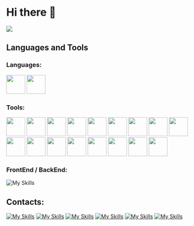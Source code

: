 # Hi there 👋
<img src="https://komarev.com/ghpvc/?username=SVcheburator&style=for-the-badge">


## Languages and Tools
### Languages:
<div>
  <img width="50" src="https://skillicons.dev/icons?i=python">
  <img width="50" src="https://skillicons.dev/icons?i=cpp">
</div>


### Tools:
<div>
  <img width="50" src="https://skillicons.dev/icons?i=django">
  <img width="50" src="https://skillicons.dev/icons?i=fastapi">
  <img width="50" src="https://skillicons.dev/icons?i=docker">
  <img width="50" src="https://img.icons8.com/?size=512&id=59952&format=png"/>
  <img width="50" src="https://skillicons.dev/icons?i=postgres">
  <img width="50" src="https://skillicons.dev/icons?i=mysql">
  <img width="50" src="https://skillicons.dev/icons?i=sqlite">
  <img width="50" src="https://skillicons.dev/icons?i=mongodb">
  <img width="50" src="https://skillicons.dev/icons?i=rabbitmq">
  <img width="50" src="https://skillicons.dev/icons?i=redis">
  <img width="50" src="https://skillicons.dev/icons?i=regex">
  <img width="50" src="https://skillicons.dev/icons?i=git">
  <img width="50" src="https://skillicons.dev/icons?i=github">
  <img width="50" src="https://skillicons.dev/icons?i=heroku">
  <img width="50" src="https://skillicons.dev/icons?i=vscode">
  <img width="50" src="https://img.icons8.com/dusk/64/dbeaver.png"/>
  <img width="50"src="https://img.icons8.com/fluency/48/console.png">
</div>

### FrontEnd / BackEnd:
![My Skills](https://skillicons.dev/icons?i=html,css,js,jquery,bootstrap)

## Contacts:
[![My Skills](https://skillicons.dev/icons?i=gmail)](mailto:oleksandrdanylenko.contact@gmail.com)
[![My Skills](https://skillicons.dev/icons?i=linkedin)](https://www.linkedin.com/in/sasha-danylenko-9a7a0b287/)
[![My Skills](https://skillicons.dev/icons?i=discord)](https://discord.com/users/CHEBURATOR#3764/)
[![My Skills](https://skillicons.dev/icons?i=instagram)](https://www.instagram.com/danylenko_sasha/)
[![My Skills](https://skillicons.dev/icons?i=twitter)](https://twitter.com/SV_CHEBURATOR)
[![My Skills](https://skillicons.dev/icons?i=stackoverflow)](https://stackoverflow.com/users/21757133/cheburator)

